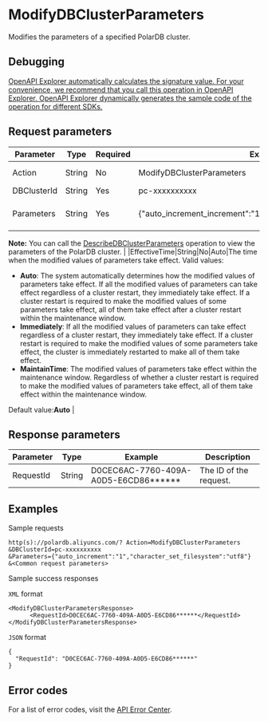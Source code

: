 # ModifyDBClusterParameters

Modifies the parameters of a specified PolarDB cluster.

## Debugging

[OpenAPI Explorer automatically calculates the signature value. For your convenience, we recommend that you call this operation in OpenAPI Explorer. OpenAPI Explorer dynamically generates the sample code of the operation for different SDKs.](https://api.aliyun.com/#product=polardb&api=ModifyDBClusterParameters&type=RPC&version=2017-08-01)

## Request parameters

|Parameter|Type|Required|Example|Description|
|---------|----|--------|-------|-----------|
|Action|String|No|ModifyDBClusterParameters|The operation that you want to perform. Set the value to **ModifyDBClusterParameters**. |
|DBClusterId|String|Yes|pc-xxxxxxxxxx|The ID of the PolarDB cluster whose parameters are to be modified. |
|Parameters|String|Yes|\{"auto\_increment\_increment":"1","character\_set\_filesystem":"utf8"\}|The JSON string that consists of parameters and their values. The parameter values are strings, for example, `{"auto_increment_increment":"1","character_set_filesystem":"utf8"}`.

**Note:** You can call the [DescribeDBClusterParameters](~~98122~~) operation to view the parameters of the PolarDB cluster. |
|EffectiveTime|String|No|Auto|The time when the modified values of parameters take effect. Valid values:

-   **Auto**: The system automatically determines how the modified values of parameters take effect. If all the modified values of parameters can take effect regardless of a cluster restart, they immediately take effect. If a cluster restart is required to make the modified values of some parameters take effect, all of them take effect after a cluster restart within the maintenance window.
-   **Immediately**: If all the modified values of parameters can take effect regardless of a cluster restart, they immediately take effect. If a cluster restart is required to make the modified values of some parameters take effect, the cluster is immediately restarted to make all of them take effect.
-   **MaintainTime**: The modified values of parameters take effect within the maintenance window. Regardless of whether a cluster restart is required to make the modified values of parameters take effect, all of them take effect within the maintenance window.

Default value:**Auto** |

## Response parameters

|Parameter|Type|Example|Description|
|---------|----|-------|-----------|
|RequestId|String|D0CEC6AC-7760-409A-A0D5-E6CD86\*\*\*\*\*\*|The ID of the request. |

## Examples

Sample requests

```
http(s)://polardb.aliyuncs.com/? Action=ModifyDBClusterParameters
&DBClusterId=pc-xxxxxxxxxx
&Parameters={"auto_increment":"1","character_set_filesystem":"utf8"} 
&<Common request parameters>
```

Sample success responses

`XML` format

```
<ModifyDBClusterParametersResponse>  
      <RequestId>D0CEC6AC-7760-409A-A0D5-E6CD86******</RequestId>
</ModifyDBClusterParametersResponse>
```

`JSON` format

```
{
  "RequestId": "D0CEC6AC-7760-409A-A0D5-E6CD86******"
}
```

## Error codes

For a list of error codes, visit the [API Error Center](https://error-center.alibabacloud.com/status/product/polardb).

